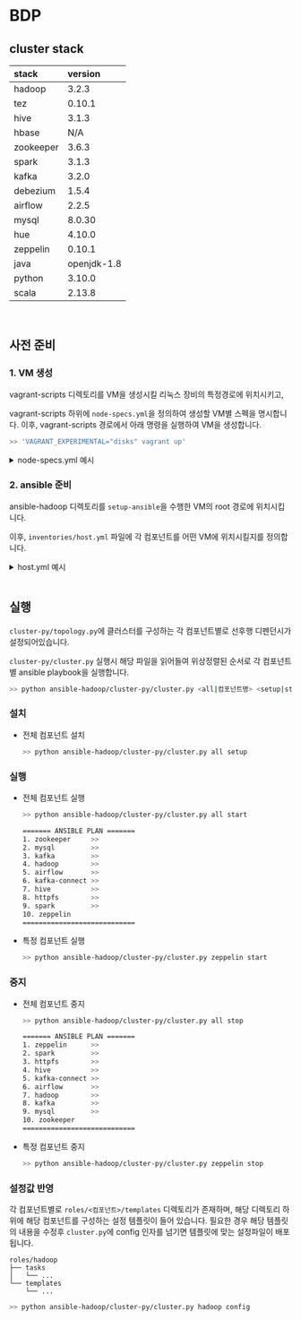 # BDP

## cluster stack

| stack             | version     |
|:------------------|:------------|
| hadoop            | 3.2.3       |
| tez               | 0.10.1      |
| hive              | 3.1.3       |
| hbase             | N/A         |
| zookeeper         | 3.6.3       |
| spark             | 3.1.3       |
| kafka             | 3.2.0       |
| debezium          | 1.5.4       |
| airflow           | 2.2.5       |
| mysql             | 8.0.30      |
| hue               | 4.10.0      |
| zeppelin          | 0.10.1      |
| java              | openjdk-1.8 |
| python            | 3.10.0      |
| scala             | 2.13.8      |


<br/>

## 사전 준비

### 1. VM 생성

vagrant-scripts 디렉토리를 VM을 생성시킬 리눅스 장비의 특정경로에 위치시키고,

vagrant-scripts 하위에 `node-specs.yml`을 정의하여 생성할 VM별 스펙을 명시합니다.
이후, vagrant-scripts 경로에서 아래 명령을 실행하여 VM을 생성합니다.

```bash
>> 'VAGRANT_EXPERIMENTAL="disks" vagrant up'
```

<details>
<summary>node-specs.yml 예시</summary>
  
```yaml
- name: bdp-dn1
  box: rockylinux/8
  network: public_network
  network_if: enp1s0
  ip: 192.168.45.241
  mem: 16
  cpu: 4
  disk: 100
  items:
    - install-python

- name: bdp-dn2
  box: rockylinux/8
  network: public_network
  network_if: enp1s0
  ip: 192.168.45.242
  mem: 16
  cpu: 4
  disk: 100
  items:
    - install-python

- name: bdp-dn3
  box: rockylinux/8
  network: public_network
  network_if: enp1s0
  ip: 192.168.45.243
  mem: 16
  cpu: 4
  disk: 100
  items:
    - install-python

- name: bdp-nn2
  box: rockylinux/8
  network: public_network
  network_if: enp1s0
  ip: 192.168.45.245
  mem: 20
  cpu: 4
  disk: 100
  items:
    - install-python

- name: bdp-nn1
  box: rockylinux/8
  network: public_network
  network_if: enp1s0
  ip: 192.168.45.240
  mem: 20
  cpu: 4
  disk: 100
  items:
    - install-python

- name: bdp-eg1
  box: rockylinux/8
  network: public_network
  network_if: enp1s0
  ip: 192.168.45.244
  mem: 20
  cpu: 8
  disk: 200
  items:
    - install-python
    - setup-ansible
    - copy-sshkey
```
</details>


### 2. ansible 준비

ansible-hadoop 디렉토리를 `setup-ansible`을 수행한 VM의 root 경로에 위치시킵니다.

이후, `inventories/host.yml` 파일에 각 컴포넌트를 어떤 VM에 위치시킬지를 정의합니다.

<details>
<summary>host.yml 예시</summary>

```yaml
all:
  hosts:
    bdp-nn[1:2]:
    bdp-eg1:
    bdp-dn[1:3]:
  
  children:
    appmaster:
      hosts:
        bdp-eg1:

    namenode:
      hosts:
        bdp-nn1:
          status: active
        bdp-nn2:
          status: standby
    
    datanode:
      hosts:
        bdp-dn[1:3]:

    resourcemanager:
      hosts:
        bdp-nn[1:2]:

    journalnode:
      hosts:
        bdp-eg1:
        bdp-nn[1:2]:

    historyserver:
      hosts:
        bdp-nn2:

    zookeeper:
      hosts:
        bdp-eg1:
          id: 1
        bdp-nn1:
          id: 2
        bdp-nn2:
          id: 3

    kafka:
      hosts:
        bdp-dn1:
          id: 1
        bdp-dn2:
          id: 2
        bdp-dn3:
          id: 3

    kafka_connect:
      hosts:
        bdp-eg1:

    mysql:
      hosts:
        bdp-nn1:

    airflow:
      hosts:
        bdp-eg1:

    hiveserver2:
      hosts:
        bdp-nn1:

    hivemetastore:
      hosts:
        bdp-nn1:

    spark_historyserver:
      hosts:
        bdp-nn2:

    zeppelin:
      hosts:
        bdp-eg1:

    hadoop:
      children:
        namenode:
        datanode:
        resourcemanager:
        journalnode:
        historyserver:

    hive:
      children:
        hiveserver2:
        hivemetastore:

    spark:
      children:
        spark_historyserver:
```
</details>

<br/>

## 실행

`cluster-py/topology.py`에 클러스터를 구성하는 각 컴포넌트별로 선후행 디펜던시가 설정되어있습니다.

`cluster-py/cluster.py` 실행시 해당 파일을 읽어들여 위상정렬된 순서로 각 컴포넌트별 ansible playbook을 실행합니다.
```bash
>> python ansible-hadoop/cluster-py/cluster.py <all|컴포넌트명> <setup|start|stop|config>
```

### 설치
- 전체 컴포넌트 설치
    ```bash
    >> python ansible-hadoop/cluster-py/cluster.py all setup
    ```

### 실행
- 전체 컴포넌트 실행
    ```bash
    >> python ansible-hadoop/cluster-py/cluster.py all start

    ======= ANSIBLE PLAN =======
    1. zookeeper     >>
    2. mysql         >>
    3. kafka         >>
    4. hadoop        >>
    5. airflow       >>
    6. kafka-connect >>
    7. hive          >>
    8. httpfs        >>
    9. spark         >>
    10. zeppelin
    ============================
    ```

- 특정 컴포넌트 실행
    ```bash
    >> python ansible-hadoop/cluster-py/cluster.py zeppelin start
    ```

### 중지
- 전체 컴포넌트 중지
    ```bash
    >> python ansible-hadoop/cluster-py/cluster.py all stop

    ======= ANSIBLE PLAN =======
    1. zeppelin      >>
    2. spark         >>
    3. httpfs        >>
    4. hive          >>
    5. kafka-connect >>
    6. airflow       >>
    7. hadoop        >>
    8. kafka         >>
    9. mysql         >>
    10. zookeeper
    ============================
    ```

- 특정 컴포넌트 중지
    ```bash
    >> python ansible-hadoop/cluster-py/cluster.py zeppelin stop
    ```

### 설정값 반영

각 컴포넌트별로 `roles/<컴포넌트>/templates` 디렉토리가 존재하며, 해당 디렉토리 하위에 해당 컴포넌트를 구성하는 설정 템플릿이 들어 있습니다.
필요한 경우 해당 템플릿의 내용을 수정후 `cluster.py`에 config 인자를 넘기면 템플릿에 맞는 설정파일이 배포됩니다.

```
roles/hadoop
├── tasks
│   └── ...
└── templates
    └── ...
```

```bash
>> python ansible-hadoop/cluster-py/cluster.py hadoop config
```
